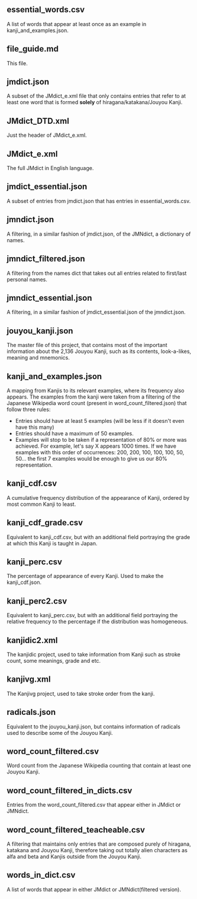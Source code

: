 ## essential_words.csv
A list of words that appear at least once as an example in kanji_and_examples.json.

## file_guide.md
This file.

## jmdict.json
A subset of the JMdict_e.xml file that only contains entries that refer to at least one word that is formed **solely** of hiragana/katakana/Jouyou Kanji.

## JMdict_DTD.xml
Just the header of JMdict_e.xml.

## JMdict_e.xml
The full JMdict in English language.

## jmdict_essential.json
A subset of entries from jmdict.json that has entries in essential_words.csv.

## jmndict.json
A filtering, in a similar fashion of jmdict.json, of the JMNdict, a dictionary of names.

## jmndict_filtered.json
A filtering from the names dict that takes out all entries related to first/last personal names.

## jmndict_essential.json
A filtering, in a similar fashion of jmdict_essential.json of the jmndict.json.

## jouyou_kanji.json
The master file of this project, that contains most of the important information about the 2,136 Jouyou Kanji, such as its contents, look-a-likes, meaning and mnemonics.

## kanji_and_examples.json
A mapping from Kanjis to its relevant examples, where its frequency also appears. The examples from the kanji were taken from a filtering of the Japanese Wikipedia word count (present in word_count_filtered.json) that follow three rules:
* Entries should have at least 5 examples (will be less if it doesn't even have this many)
* Entries should have a maximum of 50 examples.
* Examples will stop to be taken if a representation of 80% or more was achieved. For example, let's say X appears 1000 times. If we have examples with this order of occurrences: 200, 200, 100, 100, 100, 50, 50... the first 7 examples would be enough to give us our 80% representation.

## kanji_cdf.csv
A cumulative frequency distribution of the appearance of Kanji, ordered by most common Kanji to least.

## kanji_cdf_grade.csv
Equivalent to kanji_cdf.csv, but with an additional field portraying the grade at which this Kanji is taught in Japan.

## kanji_perc.csv
The percentage of appearance of every Kanji. Used to make the kanji_cdf.json.

## kanji_perc2.csv
Equivalent to kanji_perc.csv, but with an additional field portraying the relative frequency to the percentage if the distribution was homogeneous.

## kanjidic2.xml
The kanjidic project, used to take information from Kanji such as stroke count, some meanings, grade and etc.

## kanjivg.xml
The Kanjivg project, used to take stroke order from the kanji.

## radicals.json
Equivalent to the jouyou_kanji.json, but contains information of radicals used to describe some of the Jouyou Kanji.

## word_count_filtered.csv
Word count from the Japanese Wikipedia counting that contain at least one Jouyou Kanji.

## word_count_filtered_in_dicts.csv
Entries from the word_count_filtered.csv that appear either in JMdict or JMNdict.

## word_count_filtered_teacheable.csv
A filtering that maintains only entries that are composed purely of hiragana, katakana and Jouyou Kanji, therefore taking out totally alien characters as alfa and beta and Kanjis outside from the Jouyou Kanji.

## words_in_dict.csv
A list of words that appear in either JMdict or JMNdict(filtered version).
